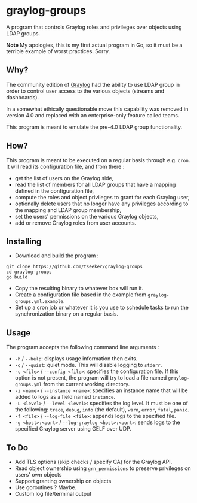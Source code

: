 graylog-groups
===============

A program that controls Graylog roles and privileges over objects using LDAP
groups.

**Note** My apologies, this is my first actual program in Go, so it must be a
terrible example of worst practices. Sorry.

Why?
-----

The community edition of [Graylog](https://graylog.org) had the ability to use
LDAP group in order to control user access to the various objects (streams and
dashboards).

In a somewhat ethically questionable move this capability was removed in version
4.0 and replaced with an enterprise-only feature called teams.

This program is meant to emulate the pre-4.0 LDAP group functionality.

How?
-----

This program is meant to be executed on a regular basis through e.g. `cron`. It
will read its configuration file, and from there :

* get the list of users on the Graylog side,
* read the list of members for all LDAP groups that have a mapping defined in
  the configuration file,
* compute the roles and object privileges to grant for each Graylog user,
* optionally delete users that no longer have any privileges according to the
  mapping and LDAP group membership,
* set the users' permissions on the various Graylog objects,
* add or remove Graylog roles from user accounts.

Installing
-----------

- Download and build the program :
```
git clone https://github.com/tseeker/graylog-groups
cd graylog-groups
go build
```
- Copy the resulting binary to whatever box will run it.
- Create a configuration file based in the example from
  `graylog-groups.yml.example`.
- Set up a cron job or whatever it is you use to schedule tasks to run the
  synchronization binary on a regular basis.

Usage
------

The program accepts the following command line arguments :

* `-h` / `--help`: displays usage information then exits.
* `-q` / `--quiet`: quiet mode. This will disable logging to `stderr`.
* `-c <file>` / `--config <file>`: specifies the configuration file. If this
  option is not present, the program will try to load a file named
  `graylog-groups.yml` from the current working directory.
* `-i <name>` / `--instance <name>`: specifies an instance name that will be
  added to logs as a field named `instance`.
* `-L <level>` / `--level <level>`: specifies the log level. It must be one of
  the following: `trace`, `debug`, `info` (the default), `warn`, `error`,
  `fatal`, `panic`.
* `-f <file>` / `--log-file <file>`: appends logs to the specified file.
* `-g <host>:<port>` / `--log-graylog <host>:<port>`: sends logs to the
  specified Graylog server using GELF over UDP.

To Do
------

* Add TLS options (skip checks / specify CA) for the Graylog API.
* Read object ownership using `grn_permissions` to preserve privileges on users'
  own objects
* Support granting ownership on objects
* Use goroutines ? Maybe.
* Custom log file/terminal output
